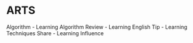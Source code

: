 # ARTS

Algorithm  - Learning Algorithm
Review  - Learning English
Tip - Learning Techniques
Share - Learning Influence

